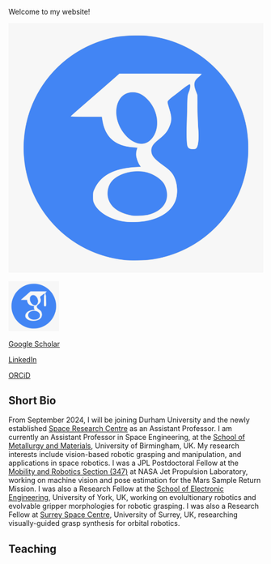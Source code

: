 Welcome to my website!



[![Google Scholar](/assets/img/scholar.png)](https://scholar.google.com/citations?user=EPWOYFIAAAAJ&hl=en&oi=ao)

<a href="https://scholar.google.com/citations?user=EPWOYFIAAAAJ&hl=en&oi=ao">
  <img src="/assets/img/scholar.png" width="100" />
</a>


[Google Scholar](https://scholar.google.com/citations?user=EPWOYFIAAAAJ&hl=en&oi=ao)

[LinkedIn](https://www.linkedin.com/in/nikos-mavrakis-410872108/)

[ORCiD](https://orcid.org/0000-0002-3138-2633)


## Short Bio
From September 2024, I will be joining Durham University and the newly established [Space Research Centre](https://www.durham.ac.uk/research/institutes-and-centres/space-research-centre/) as an Assistant Professor. I am currently an Assistant Professor in Space Engineering, at the [School of Metallurgy and Materials](https://www.birmingham.ac.uk/schools/metallurgy-materials), University of Birmingham, UK. My research interests include vision-based robotic grasping and manipulation, and applications in space robotics. I was a JPL Postdoctoral Fellow at the [Mobility and Robotics Section (347)](https://www-robotics.jpl.nasa.gov/) at NASA Jet Propulsion Laboratory, working on machine vision and pose estimation for the Mars Sample Return Mission. I was also a Research Fellow at the [School of Electronic Engineering](https://www.york.ac.uk/physics-engineering-technology/), University of York, UK, working on evolultionary robotics and evolvable gripper morphologies for robotic grasping. I was also a Research Fellow at [Surrey Space Centre](https://www.surrey.ac.uk/surrey-space-centre), University of Surrey, UK, researching visually-guided grasp synthesis for orbital robotics.


## Teaching 
